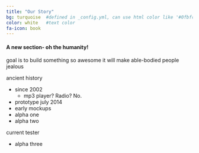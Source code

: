 ```yaml
---
title: "Our Story"
bg: turquoise  #defined in _config.yml, can use html color like '#0fbfcf'
color: white   #text color
fa-icon: book
---
```


#### A new section- oh the humanity!

goal is to build something so awesome it will make able-bodied people jealous

ancient history
  - since 2002
    - mp3 player? Radio?  No.
  - prototype july 2014
  - early mockups
  - alpha one
  - alpha two

current tester
  - alpha three

